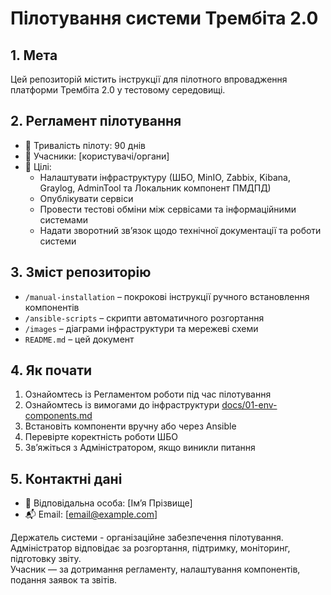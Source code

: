 # Пілотування системи Трембіта 2.0

## 1. Мета

Цей репозиторій містить інструкції для пілотного впровадження платформи Трембіта 2.0 у тестовому середовищі.

## 2. Регламент пілотування

- 📅 Тривалість пілоту: 90 днів
- 👥 Учасники: [користувачі/органи]
- 🎯 Цілі:
  - Налаштувати інфраструктуру (ШБО, MinIO, Zabbix, Kibana, Graylog, AdminTool та Локальник компонент ПМДПД)
  - Опублікувати сервіси
  - Провести тестові обміни між сервісами та інформаційними системами
  - Надати зворотний зв’язок щодо технічної документації та роботи системи

## 3. Зміст репозиторію

- `/manual-installation` – покрокові інструкції ручного встановлення компонентів
- `/ansible-scripts` – скрипти автоматичного розгортання
- `/images` – діаграми інфраструктури та мережеві схеми
- `README.md` – цей документ

## 4. Як почати

1. Ознайомтесь із Регламентом роботи під час пілотування
2. Ознайомтесь із вимогами до інфраструктури [docs/01-env-components.md](./manual-installation/01-env-components.md)
3. Встановіть компоненти вручну або через Ansible
4. Перевірте коректність роботи ШБО
5. Зв’яжіться з Адміністратором, якщо виникли питання

## 5. Контактні дані

- 📧 Відповідальна особа: [Ім’я Прізвище]  
- 📬 Email: [email@example.com]




Держатель системи - організаційне забезпечення пілотування.
Адміністратор відповідає за розгортання, підтримку, моніторинг, підготовку звіту.  
Учасник — за дотримання регламенту, налаштування компонентів, подання заявок та звітів.

